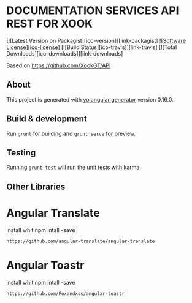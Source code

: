 # DOCUMENTATION SERVICES API REST FOR XOOK

[![Latest Version on Packagist][ico-version]][link-packagist]
[![Software License][ico-license]](LICENSE.md)
[![Build Status][ico-travis]][link-travis]
[![Total Downloads][ico-downloads]][link-downloads]

Based on https://github.com/XookGT/API


## About

This project is generated with [yo angular generator](https://github.com/yeoman/generator-angular)
version 0.16.0.

## Build & development

Run `grunt` for building and `grunt serve` for preview.

## Testing

Running `grunt test` will run the unit tests with karma.

## Other Libraries

# Angular Translate
install whit npm intall -save

    https://github.com/angular-translate/angular-translate 

# Angular Toastr
install whit npm intall -save

    https://github.com/Foxandxss/angular-toastr 


